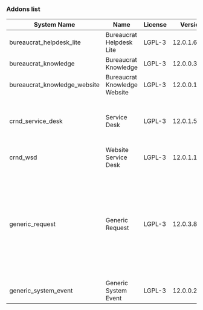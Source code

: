 ### Addons list

| System Name | Name | License | Version | Summary | Price |
|---|---|---|---|---|---|
| bureaucrat_helpdesk_lite | Bureaucrat Helpdesk Lite | LGPL-3 | 12.0.1.6.0 |          Help desk      | 0.0 |
| bureaucrat_knowledge | Bureaucrat Knowledge | LGPL-3 | 12.0.0.33.0 |          Bureaucrat Knowledge      |  |
| bureaucrat_knowledge_website | Bureaucrat Knowledge Website | LGPL-3 | 12.0.0.14.0 |          Bureaucrat Knowledge Website      |  |
| crnd_service_desk | Service Desk | LGPL-3 | 12.0.1.5.0 |          Process addon for the Website Service Desk application.      |  |
| crnd_wsd | Website Service Desk | LGPL-3 | 12.0.1.104.0 | Website UI for Service Desk |  |
| generic_request | Generic Request | LGPL-3 | 12.0.3.8.0 |          Incident management and helpdesk system - logging, recording,         tracking, addressing, handling and archiving         issues that occur in daily routine.      |  |
| generic_system_event | Generic System Event | LGPL-3 | 12.0.0.23.0 |       |  |
